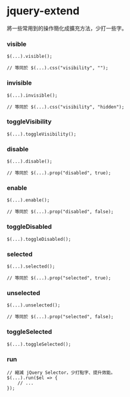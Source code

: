 # jquery-extend

將一些常用到的操作簡化成擴充方法，少打一些字。

### visible

    $(...).visible();
    
    // 等同於 $(...).css("visibility", "");

### invisible

    $(...).invisible();
    
    // 等同於 $(...).css("visibility", "hidden");

### toggleVisibility

    $(...).toggleVisibility();

### disable

    $(...).disable();
    
    // 等同於 $(...).prop("disabled", true);

### enable

    $(...).enable();
    
    // 等同於 $(...).prop("disabled", false);

### toggleDisabled

    $(...).toggleDisabled();

### selected

    $(...).selected();
    
    // 等同於 $(...).prop("selected", true);

### unselected

    $(...).unselected();
    
    // 等同於 $(...).prop("selected", false);

### toggleSelected

    $(...).toggleSelected();

### run

    // 縮減 jQuery Selector，少打點字、提升效能。
    $(...).run($el => {
        // ...
    });
